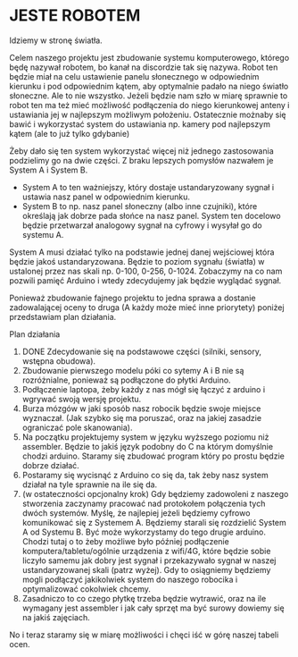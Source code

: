 # JESTE ROBOTEM
Idziemy w stronę światła.

Celem naszego projektu jest zbudowanie systemu komputerowego, którego będę nazywał robotem, bo kanał na discordzie tak się nazywa.
Robot ten będzie miał na celu ustawienie panelu słonecznego w odpowiednim kierunku i pod odpowiednim kątem, aby optymalnie padało na niego światło słoneczne.
Ale to nie wszystko. Jeżeli będzie nam szło w miarę sprawnie to robot ten ma też mieć możliwość podłączenia do niego kierunkowej anteny i ustawiania jej w najlepszym możliwym położeniu. 
Ostatecznie możnaby się bawić i wykorzystać system do ustawiania np. kamery pod najlepszym kątem (ale to już tylko gdybanie)

Żeby dało się ten system wykorzystać więcej niż jednego zastosowania podzielimy go na dwie części.
Z braku lepszych pomysłów nazwałem je System A i System B.

 - System A to ten ważniejszy, który dostaje ustandaryzowany sygnał i ustawia nasz panel w odpowiednim kierunku.
 - System B to np. nasz panel słoneczny (albo inne czujniki), które określają jak dobrze pada słońce na nasz panel. System ten docelowo będzie przetwarzał analogowy sygnał na cyfrowy i wysyłał go do systemu A.
 
System A musi działać tylko na podstawie jednej danej wejściowej która będzie jakoś ustandaryzowana. Będzie to poziom sygnału (światła) w ustalonej przez nas skali np. 0-100, 0-256, 0-1024. Zobaczymy na co nam pozwili pamięć Arduino i wtedy zdecydujemy jak będzie wyglądać sygnał.
 
Ponieważ zbudowanie fajnego projektu to jedna sprawa a dostanie zadowalającej oceny to druga (A każdy może mieć inne priorytety) poniżej przedstawiam plan działania.

Plan działania <br>
<ol>
 <li>
  DONE Zdecydowanie się na podstawowe części (silniki, sensory, wstępna obudowa).
 </li>
 <li>
  Zbudowanie pierwszego modelu póki co sytemy A i B nie są rozróżnialne, ponieważ są podłączone do płytki Arduino.
 </li>
 <li>
  Podłączenie laptopa, żeby każdy z nas mógł się łączyć z arduino i wgrywać swoją wersję projektu.
 </li>
 <li>
  Burza mózgów w jaki sposób nasz robocik będzie swoje miejsce wyznaczał. (Jak szybko się ma poruszać, oraz na jakiej zasadzie ograniczać pole skanowania).
 </li>
 <li>
  Na początku projektujemy system w języku wyższego poziomu niż assembler. Będzie to jakiś język podobny do C na którym domyślnie chodzi arduino. Staramy się zbudować program który po prostu będzie dobrze działać.
 </li>
 <li>
  Postaramy się wycisnąć z Arduino co się da, tak żeby nasz system działał na tyle sprawnie na ile się da.
 </li>
 <li>
  (w ostateczności opcjonalny krok) Gdy będziemy zadowoleni z naszego stworzenia zaczynamy pracować nad protokołem połączenia tych dwóch systemów. Myślę, że najlepiej jeżeli będziemy cyfrowo komunikować się z Systemem A. Będziemy starali się rozdzielić System A od Systemu B. Być może wykorzystamy do tego drugie arduino. Chodzi tutaj o to żeby możliwe było później podłączenie komputera/tabletu/ogólnie urządzenia z wifi/4G, które będzie sobie liczyło samemu jak dobry jest sygnał i przekazywało sygnał w naszej ustandaryzowanej skali (patrz wyżej). Gdy to osiągniemy będziemy mogli podłączyć jakikolwiek system do naszego robocika i optymalizować cokolwiek chcemy.
 </li>
 <li>
  Zasadniczo to co czego płytkę trzeba będzie wytrawić, oraz na ile wymagany jest assembler i jak cały sprzęt ma być surowy dowiemy się na jakiś zajęciach.
 </li>
</ol>

No i teraz staramy się w miarę możliwości i chęci iść w górę naszej tabeli ocen. <br>
